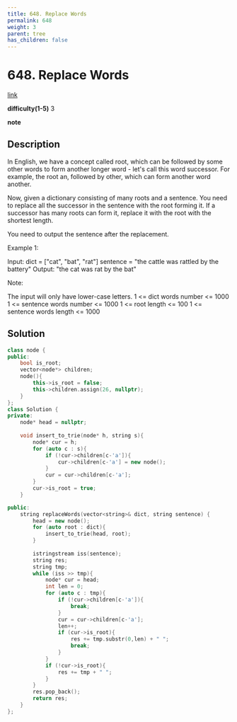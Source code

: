 ```yaml
---
title: 648. Replace Words
permalink: 648
weight: 3
parent: tree
has_children: false
---
```

# 648. Replace Words
[link](https://leetcode.com/problems/replace-words/)

**difficulty(1-5)**
3

**note**

## Description
In English, we have a concept called root, which can be followed by some other words to form another longer word - let's call this word successor. For example, the root an, followed by other, which can form another word another.

Now, given a dictionary consisting of many roots and a sentence. You need to replace all the successor in the sentence with the root forming it. If a successor has many roots can form it, replace it with the root with the shortest length.

You need to output the sentence after the replacement.

Example 1:

Input: dict = ["cat", "bat", "rat"]
sentence = "the cattle was rattled by the battery"
Output: "the cat was rat by the bat"
 

Note:

The input will only have lower-case letters.
1 <= dict words number <= 1000
1 <= sentence words number <= 1000
1 <= root length <= 100
1 <= sentence words length <= 1000

## Solution
```c++
class node {
public:
    bool is_root;
    vector<node*> children;
    node(){
        this->is_root = false;
        this->children.assign(26, nullptr);
    }
};
class Solution {
private:
    node* head = nullptr;
    
    void insert_to_trie(node* h, string s){
        node* cur = h;
        for (auto c : s){
            if (!cur->children[c-'a']){
                cur->children[c-'a'] = new node();
            }
            cur = cur->children[c-'a'];
        }
        cur->is_root = true;
    }

public:
    string replaceWords(vector<string>& dict, string sentence) {
        head = new node();
        for (auto root : dict){
            insert_to_trie(head, root);
        }
        
        istringstream iss(sentence);
        string res;
        string tmp;
        while (iss >> tmp){
            node* cur = head;
            int len = 0;
            for (auto c : tmp){
                if (!cur->children[c-'a']){
                    break;
                }
                cur = cur->children[c-'a'];
                len++;
                if (cur->is_root){
                    res += tmp.substr(0,len) + " ";
                    break;
                }
            }
            if (!cur->is_root){
                res += tmp + " ";
            }
        }
        res.pop_back();
        return res;
    }
};
```